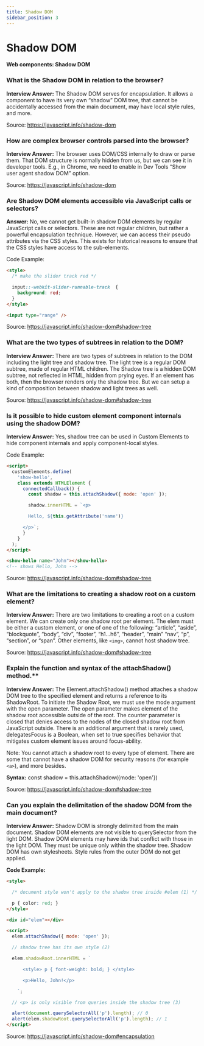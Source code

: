 ```yaml
---
title: Shadow DOM
sidebar_position: 3
---
```


# Shadow DOM

**Web components: Shadow DOM**

### What is the Shadow DOM in relation to the browser?

**Interview Answer:** The Shadow DOM serves for encapsulation. It allows a component to have its very own “shadow” DOM tree, that cannot be accidentally accessed from the main document, may have local style rules, and more.

Source: <https://javascript.info/shadow-dom>

### How are complex browser controls parsed into the browser?

**Interview Answer:** The browser uses DOM/CSS internally to draw or parse them. That DOM structure is normally hidden from us, but we can see it in developer tools. E.g., in Chrome, we need to enable in Dev Tools “Show user agent shadow DOM” option.

Source: <https://javascript.info/shadow-dom>

### Are Shadow DOM elements accessible via JavaScript calls or selectors?

**Answer:** No, we cannot get built-in shadow DOM elements by regular JavaScript calls or selectors. These are not regular children, but rather a powerful encapsulation technique. However, we can access their pseudo attributes via the CSS styles. This exists for historical reasons to ensure that the CSS styles have access to the sub-elements.

Code Example:

```html
<style>
  /* make the slider track red */

  input::-webkit-slider-runnable-track  {
    background: red;
  }
</style>

<input type="range" />
```

Source: <https://javascript.info/shadow-dom#shadow-tree>

### What are the two types of subtrees in relation to the DOM?

**Interview Answer:** There are two types of subtrees in relation to the DOM including the light tree and shadow tree. The light tree is a regular DOM subtree, made of regular HTML children. The Shadow tree is a hidden DOM subtree, not reflected in HTML, hidden from prying eyes. If an element has both, then the browser renders only the shadow tree. But we can setup a kind of composition between shadow and light trees as well.

Source: <https://javascript.info/shadow-dom#shadow-tree>

### Is it possible to hide custom element component internals using the shadow DOM?

**Interview Answer:** Yes, shadow tree can be used in Custom Elements to hide component internals and apply component-local styles.

Code Example:

```html
<script>
  customElements.define(
    'show-hello',
    class extends HTMLElement {
      connectedCallback() {
        const shadow = this.attachShadow({ mode: 'open' });

        shadow.innerHTML = `<p>

        Hello, ${this.getAttribute('name')}

      </p>`;
      }
    }
  );
</script>

<show-hello name="John"></show-hello>
<!-- shows Hello, John -->
```

Source: <https://javascript.info/shadow-dom#shadow-tree>

### What are the limitations to creating a shadow root on a custom element?

**Interview Answer:** There are two limitations to creating a root on a custom element. We can create only one shadow root per element. The elem must be either a custom element, or one of one of the following: “article”, “aside”, “blockquote”, “body”, “div”, “footer”, “h1…h6”, “header”, “main” “nav”, “p”, “section”, or “span”. Other elements, like `<img>`, cannot host shadow tree.

Source: <https://javascript.info/shadow-dom#shadow-tree>

### Explain the function and syntax of the attachShadow() method.\*\*

**Interview Answer:** The Element.attachShadow() method attaches a shadow DOM tree to the specified element and returns a reference to its ShadowRoot. To initiate the Shadow Root, we must use the mode argument with the open parameter. The open parameter makes element of the shadow root accessible outside of the root. The counter parameter is closed that denies access to the nodes of the closed shadow root from JavaScript outside. There is an additional argument that is rarely used, delegatesFocus is a Boolean, when set to true specifies behavior that mitigates custom element issues around focus-ability.

Note: You cannot attach a shadow root to every type of element. There are some that cannot have a shadow DOM for security reasons (for example `<a>`), and more besides.

**Syntax:** const shadow = this.attachShadow({mode: 'open'})

Source: <https://javascript.info/shadow-dom#shadow-tree>

### Can you explain the delimitation of the shadow DOM from the main document?

**Interview Answer:** Shadow DOM is strongly delimited from the main document. Shadow DOM elements are not visible to querySelector from the light DOM. Shadow DOM elements may have ids that conflict with those in the light DOM. They must be unique only within the shadow tree. Shadow DOM has own stylesheets. Style rules from the outer DOM do not get applied.

**Code Example:**

```html
<style>

  /* document style won't apply to the shadow tree inside #elem (1) */

  p { color: red; }
</style>

<div id="elem"></div>

<script>
  elem.attachShadow({ mode: 'open' });

  // shadow tree has its own style (2)

  elem.shadowRoot.innerHTML = `

      <style> p { font-weight: bold; } </style>

      <p>Hello, John!</p>

    `;

  // <p> is only visible from queries inside the shadow tree (3)

  alert(document.querySelectorAll('p').length); // 0
  alert(elem.shadowRoot.querySelectorAll('p').length); // 1
</script>
```

Source: <https://javascript.info/shadow-dom#encapsulation>
